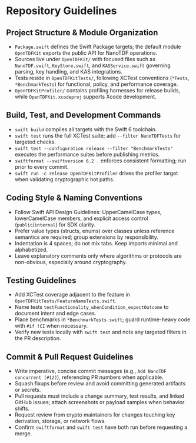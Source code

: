# Repository Guidelines

## Project Structure & Module Organization
- `Package.swift` defines the Swift Package targets; the default module `OpenTDFKit` exports the public API for NanoTDF operations.
- Sources live under `OpenTDFKit/` with focused files such as `NanoTDF.swift`, `KeyStore.swift`, and `KASService.swift` governing parsing, key handling, and KAS integrations.
- Tests reside in `OpenTDFKitTests/`, following XCTest conventions (`*Tests`, `*BenchmarkTests`) for functional, policy, and performance coverage.
- `OpenTDFKitProfiler/` contains profiling harnesses for release builds, while `OpenTDFKit.xcodeproj` supports Xcode development.

## Build, Test, and Development Commands
- `swift build` compiles all targets with the Swift 6 toolchain.
- `swift test` runs the full XCTest suite; add `--filter NanoTDFTests` for targeted checks.
- `swift test --configuration release --filter "BenchmarkTests"` executes the performance suites before publishing metrics.
- `swiftformat --swiftversion 6.2 .` enforces consistent formatting; run prior to every commit.
- `swift run -c release OpenTDFKitProfiler` drives the profiler target when validating cryptographic hot paths.

## Coding Style & Naming Conventions
- Follow Swift API Design Guidelines: UpperCamelCase types, lowerCamelCase members, and explicit access control (`public`/`internal`) for SDK clarity.
- Prefer value types (structs, enums) over classes unless reference semantics are required; group extensions by responsibility.
- Indentation is 4 spaces; do not mix tabs. Keep imports minimal and alphabetized.
- Leave explanatory comments only where algorithms or protocols are non-obvious, especially around cryptography.

## Testing Guidelines
- Add XCTest coverage adjacent to the feature in `OpenTDFKitTests/FeatureNameTests.swift`.
- Name tests `testFunctionality_whenCondition_expectOutcome` to document intent and edge cases.
- Place benchmarks in `*BenchmarkTests.swift`; guard runtime-heavy code with `#if !CI` when necessary.
- Verify new tests locally with `swift test` and note any targeted filters in the PR description.

## Commit & Pull Request Guidelines
- Write imperative, concise commit messages (e.g., `Add NanoTDF concurrent (#12)`), referencing PR numbers when applicable.
- Squash fixups before review and avoid committing generated artifacts or secrets.
- Pull requests must include a change summary, test results, and linked GitHub issues; attach screenshots or payload samples when behavior shifts.
- Request review from crypto maintainers for changes touching key derivation, storage, or network flows.
- Confirm `swiftformat` and `swift test` have both run before requesting a merge.
